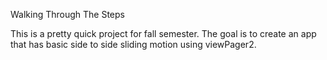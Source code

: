 Walking Through The Steps

This is a pretty quick project for fall semester.  The goal is to create an app that has basic side to side sliding motion using viewPager2.  
